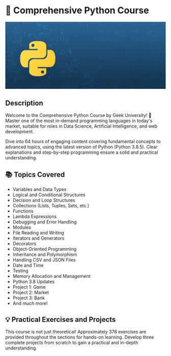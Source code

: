 # 🐍 Comprehensive Python Course

![Python Logo](python_logo.png)

## Description

Welcome to the Comprehensive Python Course by Geek University! 🚀 Master one of the most in-demand programming languages in today's market, suitable for roles in Data Science, Artificial Intelligence, and web development.

Dive into 64 hours of engaging content covering fundamental concepts to advanced topics, using the latest version of Python (Python 3.8.5). Clear explanations and step-by-step programming ensure a solid and practical understanding.

## 📚 Topics Covered

- Variables and Data Types
- Logical and Conditional Structures
- Decision and Loop Structures
- Collections (Lists, Tuples, Sets, etc.)
- Functions
- Lambda Expressions
- Debugging and Error Handling
- Modules
- File Reading and Writing
- Iterators and Generators
- Decorators
- Object-Oriented Programming
- Inheritance and Polymorphism
- Handling CSV and JSON Files
- Date and Time
- Testing
- Memory Allocation and Management
- Python 3.8 Updates
- Project 1: Game
- Project 2: Market
- Project 3: Bank
- And much more!

## 💡 Practical Exercises and Projects

This course is not just theoretical! Approximately 378 exercises are provided throughout the sections for hands-on learning. Develop three complete projects from scratch to gain a practical and in-depth understanding.
